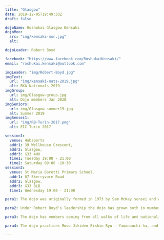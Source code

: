 ```yaml
---
title: "Glasgow"
date: 2019-12-05T19:49:33Z
draft: false

dojoName: Roshukai Glasgow Kensaki
dojoMon:
  src: "img/kensaki-mon.jpg"
  alt:

dojoLeader: Robert Boyd

facebook: "https://www.facebook.com/RoshukaiKensaki/"
email: "roshukai.kensaki@outlook.com"

imgLeader: "img/Robert-Boyd.jpg"
imgText:
  url: "img/kensaki-nats-2019.jpg"
  alt: BKA Nationals 2019
imgGroup:
  url: img/Glasgow-group.jpg
  alt: Dojo members Jan 2020
imgSeniors:
  url: img/Glasgow-summer19.jpg
  alt: Summer 2019
imgSensei1:
  url: "img/RB-Turin-2017.png"
  alt: EIC Turin 2017

session1:
  venue: Hubsports
  addr1: 39 Wellhouse Crescent,
  addr2: Glasgow,
  addr3: G33 4HH
  time1: Tuesday 19:00 - 21:00
  time2: Saturday 09:00 -10:30
session2:
  venue: St Maria Goretti Primary School.
  addr1: 67 Skerryvore Road
  addr2: Glasgow,
  addr3: G33 3LB
  time1: Wednesday 19:00 - 21:00

para1: The dojo was originally formed in 1973 by Sam McKay sensei and as such is recognised as Scotland's oldest running Iaido dojo. It has seen many dojo leaders since its formation and is now managed by Robert Boyd, who took over the reins in 2017.

para2: Under Robert Boyd's leadership the dojo has grown both in numbers and strength and has become a pillar in the local community, not only receiving recognition from local councillors but also support in recognition of the grassroots work that the dojo does within the community.

para3: The dojo has members coming from all walks of life and nationalities. Members have enjoyed great success in recent years at the UK National Championship and subsequently some members have gone on to represent their dojo and country at the European Iaido Championship.

para4: The dojo practices Muso Jikiden Eishin Ryu - Yamanouchi-ha, and is also a member of the British Kendo Association and practices All Japan Kendo Federation (ZNKR) Iaido.

---
```

